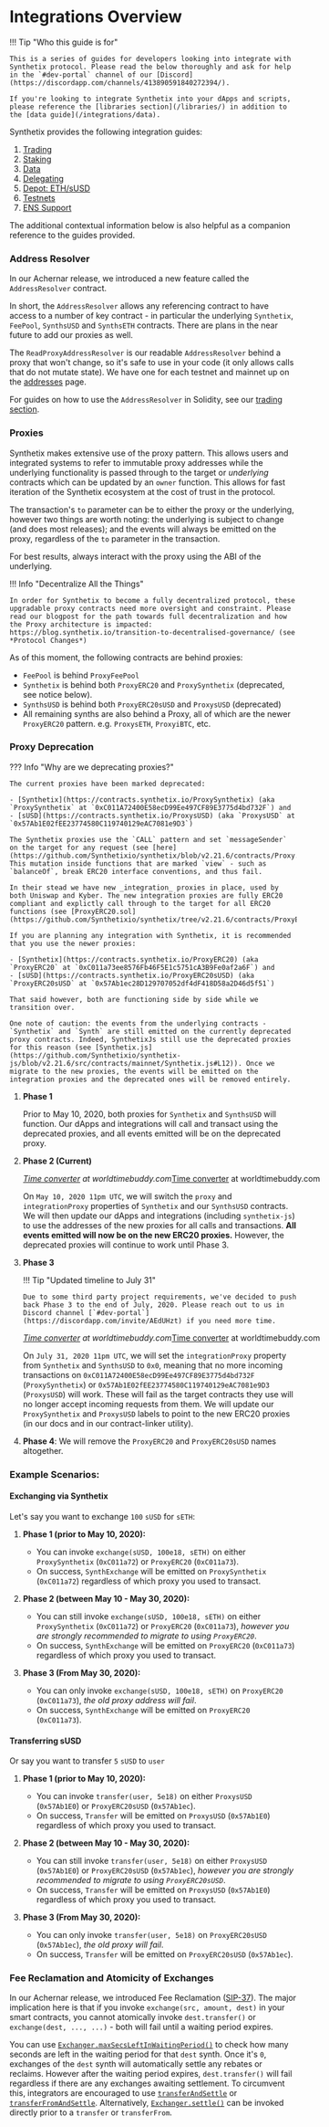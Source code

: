 # Integrations Overview

!!! Tip "Who this guide is for"

    This is a series of guides for developers looking into integrate with Synthetix protocol. Please read the below thoroughly and ask for help in the `#dev-portal` channel of our [Discord](https://discordapp.com/channels/413890591840272394/).

    If you're looking to integrate Synthetix into your dApps and scripts, please reference the [libraries section](/libraries/) in addition to the [data guide](/integrations/data).

Synthetix provides the following integration guides:

1. [Trading](/integrations/trading)
2. [Staking](/integrations/staking)
3. [Data](/integrations/data)
4. [Delegating](/integrations/delegating)
5. [Depot: ETH/sUSD](/integrations/depot)
6. [Testnets](/integrations/testnets)
7. [ENS Support](/integrations/ens)

The additional contextual information below is also helpful as a companion reference to the guides provided.

### Address Resolver

In our Achernar release, we introduced a new feature called the `AddressResolver` contract.

In short, the `AddressResolver` allows any referencing contract to have access to a number of key contract - in particular the underlying `Synthetix`, `FeePool`, `SynthsUSD` and `SynthsETH` contracts. There are plans in the near future to add our proxies as well.

The `ReadProxyAddressResolver` is our readable `AddressResolver` behind a proxy that won't change, so it's safe to use in your code (it only allows calls that do not mutate state). We have one for each testnet and mainnet up on the [addresses](../addresses.md) page.

For guides on how to use the `AddressResolver` in Solidity, see our [trading section](/integrations/trading/#exchanging-in-solidity).

### Proxies

Synthetix makes extensive use of the proxy pattern. This allows users and integrated systems to refer to immutable proxy addresses while the underlying functionality is passed through to the target or _underlying_ contracts which can be updated by an `owner` function. This allows for fast iteration of the Synthetix ecosystem at the cost of trust in the protocol.

The transaction's `to` parameter can be to either the proxy or the underlying, however two things are worth noting:
the underlying is subject to change (and does most releases); and the events will always be emitted on the proxy, regardless of the `to` parameter in the transaction.

For best results, always interact with the proxy using the ABI of the underlying.

!!! Info "Decentralize All the Things"

    In order for Synthetix to become a fully decentralized protocol, these upgradable proxy contracts need more oversight and constraint. Please read our blogpost for the path towards full decentralization and how the Proxy architecture is impacted: https://blog.synthetix.io/transition-to-decentralised-governance/ (see *Protocol Changes*)

As of this moment, the following contracts are behind proxies:

- `FeePool` is behind `ProxyFeePool`
- `Synthetix` is behind both `ProxyERC20` and `ProxySynthetix` (deprecated, see notice below).
- `SynthsUSD` is behind both `ProxyERC20sUSD` and `ProxysUSD` (deprecated)
- All remaining synths are also behind a Proxy, all of which are the newer `ProxyERC20` pattern. e.g. `ProxysETH`, `ProxyiBTC`, etc.

### Proxy Deprecation

??? Info "Why are we deprecating proxies?"

    The current proxies have been marked deprecated:

    - [Synthetix](https://contracts.synthetix.io/ProxySynthetix) (aka `ProxySynthetix` at `0xC011A72400E58ecD99Ee497CF89E3775d4bd732F`) and
    - [sUSD](https://contracts.synthetix.io/ProxysUSD) (aka `ProxysUSD` at `0x57Ab1E02fEE23774580C119740129eAC7081e9D3`)

    The Synthetix proxies use the `CALL` pattern and set `messageSender` on the target for any request (see [here](https://github.com/Synthetixio/synthetix/blob/v2.21.6/contracts/Proxy.sol#L75)). This mutation inside functions that are marked `view` - such as `balanceOf`, break ERC20 interface conventions, and thus fail.

    In their stead we have new _integration_ proxies in place, used by both Uniswap and Kyber. The new integration proxies are fully ERC20 compliant and explictly call through to the target for all ERC20 functions (see [ProxyERC20.sol](https://github.com/Synthetixio/synthetix/tree/v2.21.6/contracts/ProxyERC20.sol)).

    If you are planning any integration with Synthetix, it is recommended that you use the newer proxies:

    - [Synthetix](https://contracts.synthetix.io/ProxyERC20) (aka `ProxyERC20` at `0xC011a73ee8576Fb46F5E1c5751cA3B9Fe0af2a6F`) and
    - [sUSD](https://contracts.synthetix.io/ProxyERC20sUSD) (aka `ProxyERC20sUSD` at `0x57Ab1ec28D129707052df4dF418D58a2D46d5f51`)

    That said however, both are functioning side by side while we transition over.

    One note of caution: the events from the underlying contracts - `Synthetix` and `Synth` are still emitted on the currently deprecated proxy contracts. Indeed, SynthetixJs still use the deprecated proxies for this reason (see [Synthetix.js](https://github.com/Synthetixio/synthetix-js/blob/v2.21.6/src/contracts/mainnet/Synthetix.js#L12)). Once we migrate to the new proxies, the events will be emitted on the integration proxies and the deprecated ones will be removed entirely.

1.  **Phase 1**

    Prior to May 10, 2020, both proxies for `Synthetix` and `SynthsUSD` will function. Our dApps and integrations will call and transact using the deprecated proxies, and all events emitted will be on the deprecated proxy.

2.  **Phase 2 (Current)**

    <span class="wtb-ew-v1" style="width: 560px; display:inline-block"><script src="https://www.worldtimebuddy.com/event_widget.js?h=100&md=5/10/2020&mt=23.00&ml=0.50&sts=0&sln=0&wt=ew-ltc"></script><i><a target="_blank" href="https://www.worldtimebuddy.com/">Time converter</a> at worldtimebuddy.com</i><noscript><a href="https://www.worldtimebuddy.com/">Time converter</a> at worldtimebuddy.com</noscript><script>window[wtb_event_widgets.pop()].init()</script></span>

    On `May 10, 2020 11pm UTC`, we will switch the `proxy` and `integrationProxy` properties of `Synthetix` and our `SynthsUSD` contracts. We will then update our dApps and integrations (including `synthetix-js`) to use the addresses of the new proxies for all calls and transactions. **All events emitted will now be on the new ERC20 proxies.** However, the deprecated proxies will continue to work until Phase 3.

3.  **Phase 3**

    !!! Tip "Updated timeline to July 31"

        Due to some third party project requirements, we've decided to push back Phase 3 to the end of July, 2020. Please reach out to us in Discord channel [`#dev-portal`](https://discordapp.com/invite/AEdUHzt) if you need more time.

    <span class="wtb-ew-v1" style="width: 560px; display:inline-block"><script src="https://www.worldtimebuddy.com/event_widget.js?h=100&md=7/31/2020&mt=23.00&ml=0.50&sts=0&sln=0&wt=ew-ltc"></script><i><a target="_blank" href="https://www.worldtimebuddy.com/">Time converter</a> at worldtimebuddy.com</i><noscript><a href="https://www.worldtimebuddy.com/">Time converter</a> at worldtimebuddy.com</noscript><script>window[wtb_event_widgets.pop()].init()</script></span>


    On `July 31, 2020 11pm UTC`, we will set the `integrationProxy` property from `Synthetix` and `SynthsUSD` to `0x0`, meaning that no more incoming transactions on `0xC011A72400E58ecD99Ee497CF89E3775d4bd732F` (`ProxySynthetix`) or `0x57Ab1E02fEE23774580C119740129eAC7081e9D3` (`ProxysUSD`) will work. These will fail as the target contracts they use will no longer accept incoming requests from them. We will update our `ProxySynthetix` and `ProxysUSD` labels to point to the new ERC20 proxies (in our docs and in our contract-linker utility).

4.  **Phase 4**: We will remove the `ProxyERC20` and `ProxyERC20sUSD` names altogether.

### Example Scenarios:

#### Exchanging via Synthetix

Let's say you want to exchange `100` `sUSD` for `sETH`:

1.  **Phase 1 (prior to May 10, 2020):**

    - You can invoke `exchange(sUSD, 100e18, sETH)` on either `ProxySynthetix` (`0xC011a72`) or `ProxyERC20` (`0xC011a73`).
    - On success, `SynthExchange` will be emitted on `ProxySynthetix` (`0xC011a72`) regardless of which proxy you used to transact.

2.  **Phase 2 (between May 10 - May 30, 2020):**

    - You can still invoke `exchange(sUSD, 100e18, sETH)` on either `ProxySynthetix` (`0xC011a72`) or `ProxyERC20` (`0xC011a73`), _however you are strongly recommended to migrate to using `ProxyERC20`_.
    - On success, `SynthExchange` will be emitted on `ProxyERC20` (`0xC011a73`) regardless of which proxy you used to transact.

3.  **Phase 3 (From May 30, 2020):**

    - You can only invoke `exchange(sUSD, 100e18, sETH)` on `ProxyERC20` (`0xC011a73`), _the old proxy address will fail_.
    - On success, `SynthExchange` will be emitted on `ProxyERC20` (`0xC011a73`).

#### Transferring sUSD

Or say you want to transfer `5` `sUSD` to `user`

1.  **Phase 1 (prior to May 10, 2020):**

    - You can invoke `transfer(user, 5e18)` on either `ProxysUSD` (`0x57Ab1E0`) or `ProxyERC20sUSD` (`0x57Ab1ec`).
    - On success, `Transfer` will be emitted on `ProxysUSD` (`0x57Ab1E0`) regardless of which proxy you used to transact.

2.  **Phase 2 (between May 10 - May 30, 2020):**

    - You can still invoke `transfer(user, 5e18)` on either `ProxysUSD` (`0x57Ab1E0`) or `ProxyERC20sUSD` (`0x57Ab1ec`), _however you are strongly recommended to migrate to using `ProxyERC20sUSD`_.
    - On success, `Transfer` will be emitted on `ProxysUSD` (`0x57Ab1E0`) regardless of which proxy you used to transact.

3.  **Phase 3 (From May 30, 2020):**

    - You can only invoke `transfer(user, 5e18)` on `ProxyERC20sUSD` (`0x57Ab1ec`), _the old proxy will fail_.
    - On success, `Transfer` will be emitted on `ProxyERC20sUSD` (`0x57Ab1ec`).

### Fee Reclamation and Atomicity of Exchanges

In our Achernar release, we introduced Fee Reclamation ([SIP-37](https://sips.synthetix.io/sips/sip-37)). The major implication here is that if you invoke `exchange(src, amount, dest)` in your smart contracts, you cannot atomically invoke `dest.transfer()` or `exchange(dest, ..., ...)` - both will fail until a waiting period expires.

You can use [`Exchanger.maxSecsLeftInWaitingPeriod()`](/contracts/exchanger/#maxsecsleftinwaitingperiod) to check how many seconds are left in the waiting period for that `dest` synth. Once it's `0`, exchanges of the `dest` synth will automatically settle any rebates or reclaims. However after the waiting period expires, `dest.transfer()` will fail regardless if there are any exchanges awaiting settlement. To circumvent this, integrators are encouraged to use [`transferAndSettle`](/contracts/synth/#transferandsettle) or [`transferFromAndSettle`](/contracts/synth/#transferfromandsettle). Alternatively, [`Exchanger.settle()`](/contracts/exchanger#settle) can be invoked directly prior to a `transfer` or `transferFrom`.

